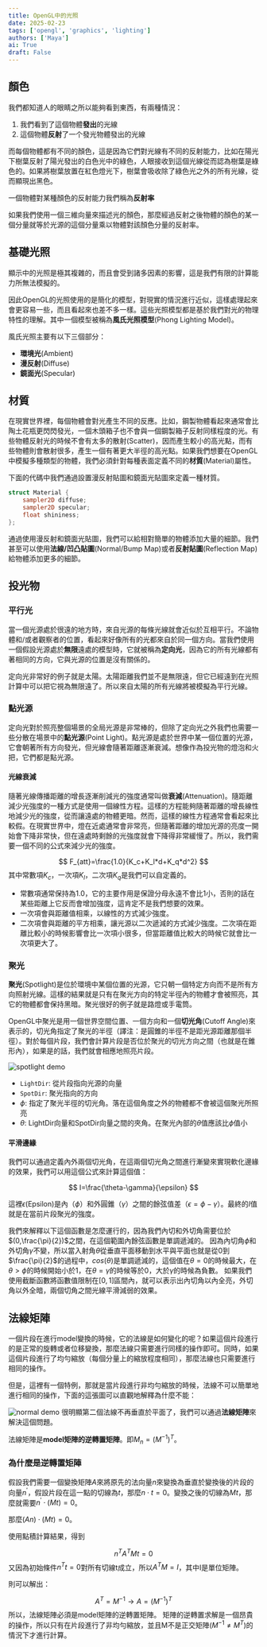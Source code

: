 ```yaml
---
title: OpenGL中的光照
date: 2025-02-23
tags: ['opengl', 'graphics', 'lighting']
authors: ['Maya']
ai: True
draft: False
---
```

## 顏色

我們都知道人的眼睛之所以能夠看到東西，有兩種情況：
1. 我們看到了這個物體**發出**的光線
2. 這個物體**反射**了一个發光物體發出的光線

而每個物體都有不同的顏色，這是因為它們對光線有不同的反射能力，比如在陽光下樹葉反射了陽光發出的白色光中的綠色，人眼接收到這個光線從而認為樹葉是綠色的。如果將樹葉放置在紅色燈光下，樹葉會吸收除了綠色光之外的所有光線，從而顯現出黑色。

一個物體對某種顏色的反射能力我們稱為**反射率**

如果我們使用一個三維向量來描述光的顏色，那麼經過反射之後物體的顏色的某一個分量就等於光源的這個分量乘以物體對該顏色分量的反射率。

## 基礎光照

顯示中的光照是極其複雜的，而且會受到諸多因素的影響，這是我們有限的計算能力所無法模擬的。

因此OpenGL的光照使用的是簡化的模型，對現實的情況進行近似，這樣處理起來會更容易一些，而且看起來也差不多一樣。這些光照模型都是基於我們對光的物理特性的理解。其中一個模型被稱為**風氏光照模型**(Phong Lighting Model)。

風氏光照主要有以下三個部分：
- **環境光**(Ambient)
- **漫反射**(Diffuse)
- **鏡面光**(Specular)

## 材質

在現實世界裡，每個物體會對光產生不同的反應。比如，鋼製物體看起來通常會比陶土花瓶更閃閃發光，一個木頭箱子也不會與一個鋼製箱子反射同樣程度的光。有些物體反射光的時候不會有太多的散射(Scatter)，因而產生較小的高光點，而有些物體則會散射很多，產生一個有著更大半徑的高光點。如果我們想要在OpenGL中模擬多種類型的物體，我們必須針對每種表面定義不同的**材質**(Material)屬性。

下面的代碼中我們通過設置漫反射貼圖和鏡面光貼圖來定義一種材質。
```glsl
struct Material {
    sampler2D diffuse;
    sampler2D specular;    
    float shininess;
}; 
```

通過使用漫反射和鏡面光貼圖，我們可以給相對簡單的物體添加大量的細節。我們甚至可以使用**法線/凹凸貼圖**(Normal/Bump Map)或者**反射貼圖**(Reflection Map)給物體添加更多的細節。

## 投光物

### 平行光
當一個光源處於很遠的地方時，來自光源的每條光線就會近似於互相平行。不論物體和/或者觀察者的位置，看起來好像所有的光都來自於同一個方向。當我們使用一個假設光源處於**無限**遠處的模型時，它就被稱為**定向光**，因為它的所有光線都有著相同的方向，它與光源的位置是沒有關係的。

定向光非常好的例子就是太陽。太陽距離我們並不是無限遠，但它已經遠到在光照計算中可以把它視為無限遠了。所以來自太陽的所有光線將被模擬為平行光線。
### 點光源
定向光對於照亮整個場景的全局光源是非常棒的，但除了定向光之外我們也需要一些分散在場景中的**點光源**(Point Light)。點光源是處於世界中某一個位置的光源，它會朝著所有方向發光，但光線會隨著距離逐漸衰減。想像作為投光物的燈泡和火把，它們都是點光源。
#### 光線衰減
隨著光線傳播距離的增長逐漸削減光的強度通常叫做**衰減**(Attenuation)。隨距離減少光強度的一種方式是使用一個線性方程。這樣的方程能夠隨著距離的增長線性地減少光的強度，從而讓遠處的物體更暗。然而，這樣的線性方程通常會看起來比較假。在現實世界中，燈在近處通常會非常亮，但隨著距離的增加光源的亮度一開始會下降非常快，但在遠處時剩餘的光強度就會下降得非常緩慢了。所以，我們需要一個不同的公式來減少光的強度。

$$
F_{att}=\frac{1.0}{K_c+K_l*d+K_q*d^2}
$$
其中常數項$K_c$，一次項$K_l$，二次項$K_q$是我們可以自定義的。
- 常數項通常保持為1.0，它的主要作用是保證分母永遠不會比1小，否則的話在某些距離上它反而會增加強度，這肯定不是我們想要的效果。
- 一次項會與距離值相乘，以線性的方式減少強度。
- 二次項會與距離的平方相乘，讓光源以二次遞減的方式減少強度。二次項在距離比較小的時候影響會比一次項小很多，但當距離值比較大的時候它就會比一次項更大了。
### 聚光

**聚光**(Spotlight)是位於環境中某個位置的光源，它只朝一個特定方向而不是所有方向照射光線。這樣的結果就是只有在聚光方向的特定半徑內的物體才會被照亮，其它的物體都會保持黑暗。聚光很好的例子就是路燈或手電筒。

OpenGL中聚光是用一個世界空間位置、一個方向和一個**切光角**(Cutoff Angle)來表示的，切光角指定了聚光的半徑（譯注：是圓錐的半徑不是距光源距離那個半徑）。對於每個片段，我們會計算片段是否位於聚光的切光方向之間（也就是在錐形內），如果是的話，我們就會相應地照亮片段。

![spotlight demo](https://learnopengl-cn.github.io/img/02/05/light_casters_spotlight_angles.png)
- `LightDir`: 從片段指向光源的向量
- `SpotDir`: 聚光指向的方向
- $\phi$: 指定了聚光半徑的切光角。落在這個角度之外的物體都不會被這個聚光所照亮
- $\theta$: LightDir向量和SpotDir向量之間的夾角。在聚光內部的$\theta$值應該比$\phi$值小
#### 平滑邊緣
我們可以通過定義內外兩個切光角，在這兩個切光角之間進行漸變來實現軟化邊緣的效果，我們可以用這個公式來計算這個值：

$$
I=\frac{\theta-\gamma}{\epsilon}
$$

這裡$\epsilon$(Epsilon)是內（$\phi$）和外圓錐（$\gamma$）之間的餘弦值差（$\epsilon=\phi-\gamma$）。最終的$I$值就是在當前片段聚光的強度。

我們來解釋以下這個函數是怎麼運行的，因為我們內切和外切角需要位於$(0,\frac{\pi}{2})$之間，在這個範圍內餘弦函數是單調遞減的。
因為內切角$\phi$和外切角$\gamma$不變，所以當入射角$\theta$從垂直平面移動到水平與平面也就是從0到$\frac{\pi}{2}$的過程中，$cos(\theta)$是單調遞減的，這個值在$\theta=0$的時候最大，在$\theta>\phi$的時候開始小於1，在$\theta=\gamma$的時候等於0，大於$\gamma$的時候為負數。
如果我們使用截斷函數將函數值限制在$[0,1]$區間內，就可以表示出內切角以內全亮，外切角以外全暗，兩個切角之間光線平滑減弱的效果。

## 法線矩陣

一個片段在進行model變換的時候，它的法線是如何變化的呢？如果這個片段進行的是正常的旋轉或者位移變換，那麼法線只需要進行同樣的操作即可。同時，如果這個片段進行了均勻縮放（每個分量上的縮放程度相同），那麼法線也只需要進行相同的操作。

但是，這裡有一個特例，那就是當片段進行非均勻縮放的時候，法線不可以簡單地進行相同的操作，下面的這張圖可以直觀地解釋為什麼不能：

![normal demo](https://learnopengl-cn.github.io/img/02/02/basic_lighting_normal_transformation.png)
很明顯第二個法線不再垂直於平面了，我們可以通過**法線矩陣**來解決這個問題。

法線矩陣是**model矩陣的逆轉置矩陣**。即$M_n=(M^{-1})^T$。

### 為什麼是逆轉置矩陣
假設我們需要一個變換矩陣$A$來將原先的法向量$n$來變換為垂直於變換後的片段的向量$n^{'}$，假設片段在這一點的切線為$t$，那麼$n\cdot t=0$。變換之後的切線為$Mt$，那麼就需要$n^{'}\cdot (Mt)=0$。

那麼$(An)\cdot (Mt)=0$。

使用點積計算結果，得到

$$
n^TA^TMt=0
$$
又因為初始條件$n^Tt=0$對所有切線t成立，所以$A^TM=I$，其中I是單位矩陣。

則可以解出：

$$
A^T=M^{-1} \rightarrow A=(M^{-1})^T 
$$
所以，法線矩陣必須是model矩陣的逆轉置矩陣。
矩陣的逆轉置求解是一個昂貴的操作，所以只有在片段進行了非均勻縮放，並且M不是正交矩陣($M^{-1}\neq M^T$)的情況下才進行計算。